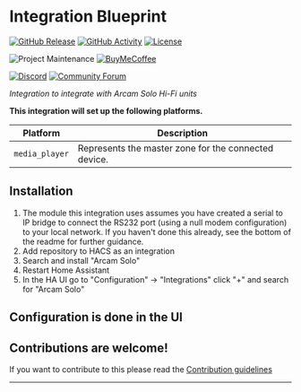 # Integration Blueprint

[![GitHub Release][releases-shield]][releases]
[![GitHub Activity][commits-shield]][commits]
[![License][license-shield]](LICENSE)

![Project Maintenance][maintenance-shield]
[![BuyMeCoffee][buymecoffeebadge]][buymecoffee]

[![Discord][discord-shield]][discord]
[![Community Forum][forum-shield]][forum]

_Integration to integrate with Arcam Solo Hi-Fi units_

**This integration will set up the following platforms.**

| Platform       | Description                                          |
| -------------- | ---------------------------------------------------- |
| `media_player` | Represents the master zone for the connected device. |

## Installation

1. The module this integration uses assumes you have created a serial to IP bridge to connect the RS232 port (using a null modem configuration) to your local network. If you haven't done this already, see the bottom of the readme for further guidance.
1. Add repository to HACS as an integration
1. Search and install "Arcam Solo"
1. Restart Home Assistant
1. In the HA UI go to "Configuration" -> "Integrations" click "+" and search for "Arcam Solo"

## Configuration is done in the UI

<!---->

## Contributions are welcome!

If you want to contribute to this please read the [Contribution guidelines](CONTRIBUTING.md)

---

[ha-arcamsolo]: https://github.com/pantherale0/ha-arcamsolo
[buymecoffee]: https://www.buymeacoffee.com/pantherale0
[buymecoffeebadge]: https://img.shields.io/badge/buy%20me%20a%20coffee-donate-yellow.svg?style=for-the-badge
[commits-shield]: https://img.shields.io/github/commit-activity/y/pantherale0/ha-arcamsolo.svg?style=for-the-badge
[commits]: https://github.com/pantherale0/ha-arcamsolo/commits/main
[discord]: https://discord.gg/Qa5fW2R
[discord-shield]: https://img.shields.io/discord/330944238910963714.svg?style=for-the-badge
[exampleimg]: example.png
[forum-shield]: https://img.shields.io/badge/community-forum-brightgreen.svg?style=for-the-badge
[forum]: https://community.home-assistant.io/
[license-shield]: https://img.shields.io/github/license/pantherale0/ha-arcamsolo.svg?style=for-the-badge
[maintenance-shield]: https://img.shields.io/badge/maintainer-Joakim%20Sørensen%20%40pantherale0-blue.svg?style=for-the-badge
[releases-shield]: https://img.shields.io/github/release/pantherale0/ha-arcamsolo.svg?style=for-the-badge
[releases]: https://github.com/pantherale0/ha-arcamsolo/releases
